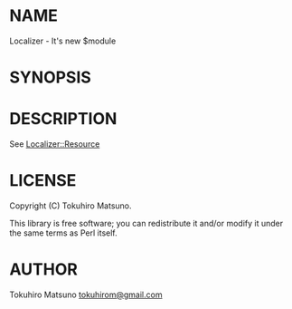 # NAME

Localizer - It's new $module

# SYNOPSIS

# DESCRIPTION

See [Localizer::Resource](https://metacpan.org/pod/Localizer::Resource)

# LICENSE

Copyright (C) Tokuhiro Matsuno.

This library is free software; you can redistribute it and/or modify
it under the same terms as Perl itself.

# AUTHOR

Tokuhiro Matsuno <tokuhirom@gmail.com>
